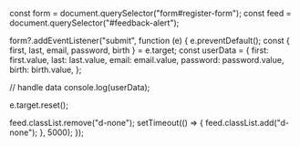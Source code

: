 const form = document.querySelector("form#register-form");
const feed = document.querySelector("#feedback-alert");

form?.addEventListener("submit", function (e) {
  e.preventDefault();
  const { first, last, email, password, birth } = e.target;
  const userData = {
    first: first.value,
    last: last.value,
    email: email.value,
    password: password.value,
    birth: birth.value,
  };

  // handle data
  console.log(userData);

  e.target.reset();

  feed.classList.remove("d-none");
  setTimeout(() => {
    feed.classList.add("d-none");
  }, 5000);
});
